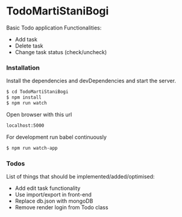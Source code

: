 # TodoMartiStaniBogi

Basic Todo application
Functionalities:
  - Add task
  - Delete task
  - Change task status (check/uncheck)

### Installation

Install the dependencies and devDependencies and start the server.

```sh
$ cd TodoMartiStaniBogi
$ npm install
$ npm run watch
```

Open browser with this url
```sh
localhost:5000
```

For development run babel continuously

```sh
$ npm run watch-app
```

### Todos
List of things that should be implemented/added/optimised:
  - Add edit task functionality
  - Use import/export in front-end
  - Replace db.json with mongoDB
  - Remove render login from Todo class
